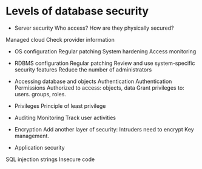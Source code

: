 # Levels of database security

- Server security
Who access?
How are they physically secured?

Managed cloud 
Check provider information

- OS configuration
Regular patching
System hardening
Access monitoring

- RDBMS configuration
Regular patching Review and use system-specific security features
Reduce the number of administrators

- Accessing database and objects
Authentication
Authentication
Permissions
Authorized to access: objects, data
Grant privileges to: users. groups, roles.

- Privileges
Principle of least privilege

- Auditing
Monitoring
Track user activities

- Encryption
Add another layer of security:
Intruders need to encrypt
Key management.

- Application security

SQL injection strings
Insecure code
